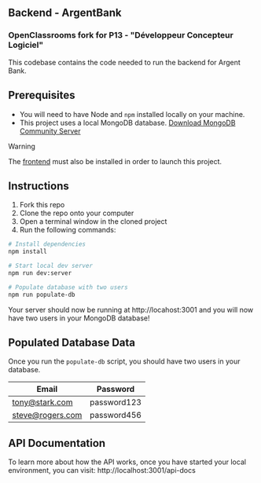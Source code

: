 ## Backend - ArgentBank

### OpenClassrooms fork for P13 - "Développeur Concepteur Logiciel"

This codebase contains the code needed to run the backend for Argent Bank.

## Prerequisites

- You will need to have Node and `npm` installed locally on your machine.
- This project uses a local MongoDB database. [Download MongoDB Community Server](https://www.mongodb.com/try/download/community)

> [!WARNING]  
> The [frontend](https://github.com/Alex-Pqn/ArgentBank-ocr_dcl) must also be installed in order to launch this project.

## Instructions

1. Fork this repo
1. Clone the repo onto your computer
1. Open a terminal window in the cloned project
1. Run the following commands:

```bash
# Install dependencies
npm install

# Start local dev server
npm run dev:server

# Populate database with two users
npm run populate-db
```

Your server should now be running at http://locahost:3001 and you will now have two users in your MongoDB database!

## Populated Database Data

Once you run the `populate-db` script, you should have two users in your database.

| Email            | Password    |
| ---------------- | ------------|
| tony@stark.com   | password123 |
| steve@rogers.com | password456 |

## API Documentation

To learn more about how the API works, once you have started your local environment, you can visit: http://localhost:3001/api-docs
